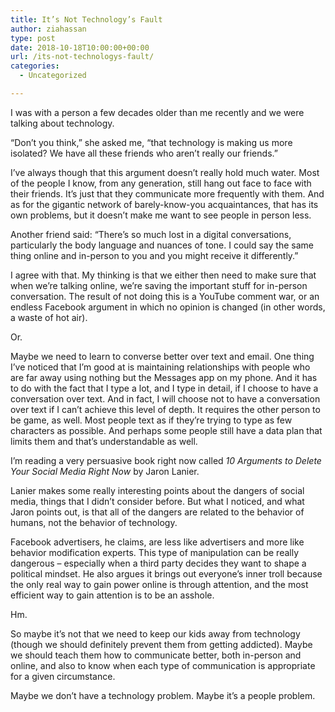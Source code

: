 ```yaml
---
title: It’s Not Technology’s Fault
author: ziahassan
type: post
date: 2018-10-18T10:00:00+00:00
url: /its-not-technologys-fault/
categories:
  - Uncategorized

---
```

I was with a person a few decades older than me recently and we were talking about technology.

“Don’t you think,” she asked me, “that technology is making us more isolated? We have all these friends who aren’t really our friends.”

I’ve always though that this argument doesn’t really hold much water. Most of the people I know, from any generation, still hang out face to face with their friends. It’s just that they communicate more frequently with them. And as for the gigantic network of barely-know-you acquaintances, that has its own problems, but it doesn’t make me want to see people in person less.

Another friend said: “There’s so much lost in a digital conversations, particularly the body language and nuances of tone. I could say the same thing online and in-person to you and you might receive it differently.”

I agree with that. My thinking is that we either then need to make sure that when we’re talking online, we’re saving the important stuff for in-person conversation. The result of not doing this is a YouTube comment war, or an endless Facebook argument in which no opinion is changed (in other words, a waste of hot air).

Or.

Maybe we need to learn to converse better over text and email. One thing I’ve noticed that I’m good at is maintaining relationships with people who are far away using nothing but the Messages app on my phone. And it has to do with the fact that I type a lot, and I type in detail, if I choose to have a conversation over text. And in fact, I will choose not to have a conversation over text if I can’t achieve this level of depth. It requires the other person to be game, as well. Most people text as if they’re trying to type as few characters as possible. And perhaps some people still have a data plan that limits them and that’s understandable as well.

I’m reading a very persuasive book right now called _10 Arguments to Delete Your Social Media Right Now_ by Jaron Lanier.

Lanier makes some really interesting points about the dangers of social media, things that I didn’t consider before. But what I noticed, and what Jaron points out, is that all of the dangers are related to the behavior of humans, not the behavior of technology.

Facebook advertisers, he claims, are less like advertisers and more like behavior modification experts. This type of manipulation can be really dangerous &#8211; especially when a third party decides they want to shape a political mindset. He also argues it brings out everyone’s inner troll because the only real way to gain power online is through attention, and the most efficient way to gain attention is to be an asshole.

Hm.

So maybe it’s not that we need to keep our kids away from technology (though we should definitely prevent them from getting addicted). Maybe we should teach them how to communicate better, both in-person and online, and also to know when each type of communication is appropriate for a given circumstance.

Maybe we don’t have a technology problem. Maybe it’s a people problem.